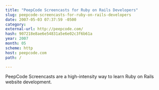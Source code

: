```yaml
---
title: "PeepCode Screencasts for Ruby on Rails Developers"
slug: peepcode-screencasts-for-ruby-on-rails-developers
date: 2007-05-03 07:37:59 -0500
category: 
external-url: http://peepcode.com/
hash: 907218e8ae6e54831a5e6e02c3f6b61a
year: 2007
month: 05
scheme: http
host: peepcode.com
path: /

---
```


PeepCode Screencasts are a high-intensity way to learn Ruby on Rails website development.
